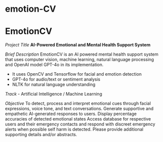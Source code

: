 # emotion-CV

# EmotionCV

*Project Title*
**AI-Powered Emotional and Mental Health Support System**

*Brief Description*
EmotionCV is an AI powered mental health support system that uses                      computer vision, machine learning, natural language processing and OpenAI model GPT-4o in its implementation.

-    It uses OpenCV and Tensorflow for facial and emotion detection
-   GPT-4o for audio/text or sentiment analysis
-   NLTK for natural language understanding

*Track* - Artificial Intelligence / Machine Learning

*Objective*
To detect, process and interpret emotional cues through facial expressions, voice tone, and text conversations.
Generate supportive and empathetic AI-generated responses to users.
Display percentage accuracies of detected emotional states
Access database for respective users and their emergency contacts and respond with discreet emergency alerts when possible self harm is detected.
Please provide additional supporting details and/or abstracts.



